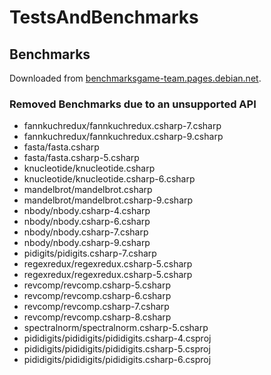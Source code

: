 # TestsAndBenchmarks

## Benchmarks

Downloaded from [benchmarksgame-team.pages.debian.net](https://benchmarksgame-team.pages.debian.net/benchmarksgame/).

### Removed Benchmarks due to an unsupported API

- fannkuchredux/fannkuchredux.csharp-7.csharp
- fannkuchredux/fannkuchredux.csharp-9.csharp
- fasta/fasta.csharp
- fasta/fasta.csharp-5.csharp
- knucleotide/knucleotide.csharp
- knucleotide/knucleotide.csharp-6.csharp
- mandelbrot/mandelbrot.csharp
- mandelbrot/mandelbrot.csharp-9.csharp
- nbody/nbody.csharp-4.csharp
- nbody/nbody.csharp-6.csharp
- nbody/nbody.csharp-7.csharp
- nbody/nbody.csharp-9.csharp
- pidigits/pidigits.csharp-7.csharp
- regexredux/regexredux.csharp-5.csharp
- regexredux/regexredux.csharp-5.csharp
- revcomp/revcomp.csharp-5.csharp
- revcomp/revcomp.csharp-6.csharp
- revcomp/revcomp.csharp-7.csharp
- revcomp/revcomp.csharp-8.csharp
- spectralnorm/spectralnorm.csharp-5.csharp
- pididigits/pididigits/pididigits.csharp-4.csproj
- pididigits/pididigits/pididigits.csharp-5.csproj
- pididigits/pididigits/pididigits.csharp-6.csproj